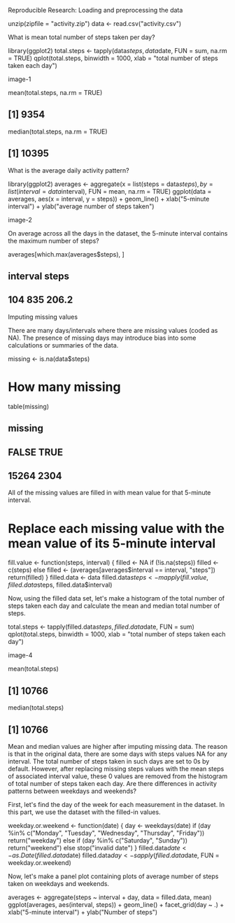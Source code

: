 Reproducible Research:
Loading and preprocessing the data

unzip(zipfile = "activity.zip")
data <- read.csv("activity.csv")

What is mean total number of steps taken per day?

library(ggplot2)
total.steps <- tapply(data$steps, data$date, FUN = sum, na.rm = TRUE)
qplot(total.steps, binwidth = 1000, xlab = "total number of steps taken each day")

image-1

mean(total.steps, na.rm = TRUE)

## [1] 9354

median(total.steps, na.rm = TRUE)

## [1] 10395

What is the average daily activity pattern?

library(ggplot2)
averages <- aggregate(x = list(steps = data$steps), by = list(interval = data$interval), 
    FUN = mean, na.rm = TRUE)
ggplot(data = averages, aes(x = interval, y = steps)) + geom_line() + xlab("5-minute interval") + 
    ylab("average number of steps taken")

image-2

On average across all the days in the dataset, the 5-minute interval contains the maximum number of steps?

averages[which.max(averages$steps), ]

##     interval steps
## 104      835 206.2

Imputing missing values

There are many days/intervals where there are missing values (coded as NA). The presence of missing days may introduce bias into some calculations or summaries of the data.

missing <- is.na(data$steps)
# How many missing
table(missing)

## missing
## FALSE  TRUE 
## 15264  2304

All of the missing values are filled in with mean value for that 5-minute interval.

# Replace each missing value with the mean value of its 5-minute interval
fill.value <- function(steps, interval) {
    filled <- NA
    if (!is.na(steps)) 
        filled <- c(steps) else filled <- (averages[averages$interval == interval, "steps"])
    return(filled)
}
filled.data <- data
filled.data$steps <- mapply(fill.value, filled.data$steps, filled.data$interval)

Now, using the filled data set, let's make a histogram of the total number of steps taken each day and calculate the mean and median total number of steps.

total.steps <- tapply(filled.data$steps, filled.data$date, FUN = sum)
qplot(total.steps, binwidth = 1000, xlab = "total number of steps taken each day")

image-4

mean(total.steps)

## [1] 10766

median(total.steps)

## [1] 10766

Mean and median values are higher after imputing missing data. The reason is that in the original data, there are some days with steps values NA for any interval. The total number of steps taken in such days are set to 0s by default. However, after replacing missing steps values with the mean steps of associated interval value, these 0 values are removed from the histogram of total number of steps taken each day.
Are there differences in activity patterns between weekdays and weekends?

First, let's find the day of the week for each measurement in the dataset. In this part, we use the dataset with the filled-in values.

weekday.or.weekend <- function(date) {
    day <- weekdays(date)
    if (day %in% c("Monday", "Tuesday", "Wednesday", "Thursday", "Friday")) 
        return("weekday") else if (day %in% c("Saturday", "Sunday")) 
        return("weekend") else stop("invalid date")
}
filled.data$date <- as.Date(filled.data$date)
filled.data$day <- sapply(filled.data$date, FUN = weekday.or.weekend)

Now, let's make a panel plot containing plots of average number of steps taken on weekdays and weekends.

averages <- aggregate(steps ~ interval + day, data = filled.data, mean)
ggplot(averages, aes(interval, steps)) + geom_line() + facet_grid(day ~ .) + 
    xlab("5-minute interval") + ylab("Number of steps")
